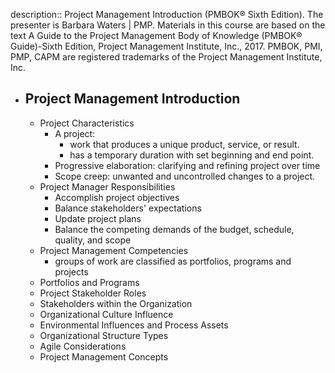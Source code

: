 description:: Project Management Introduction (PMBOK® Sixth Edition). The presenter is Barbara Waters | PMP. Materials in this course are based on the text A Guide to the Project Management Body of Knowledge (PMBOK® Guide)-Sixth Edition, Project Management Institute, Inc., 2017. PMBOK, PMI, PMP, CAPM are registered trademarks of the Project Management Institute, Inc.

- ## Project Management Introduction
	- Project Characteristics
		- A project:
			- work that produces a unique product, service, or result.
			- has a temporary duration with set beginning and end point.
		- Progressive elaboration: clarifying and refining project over time
		- Scope creep: unwanted and uncontrolled changes to a project.
	- Project Manager Responsibilities
		- Accomplish project objectives
		- Balance stakeholders' expectations
		- Update project plans
		- Balance the competing demands of the budget, schedule, quality, and scope
	- Project Management Competencies
		- groups of work are classified as portfolios, programs and projects
	- Portfolios and Programs
	- Project Stakeholder Roles
	- Stakeholders within the Organization
	- Organizational Culture Influence
	- Environmental Influences and Process Assets
	- Organizational Structure Types
	- Agile Considerations
	- Project Management Concepts